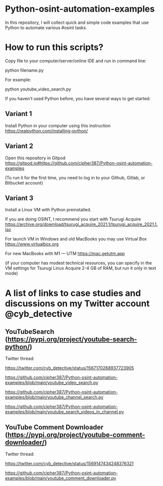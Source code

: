 # Python-osint-automation-examples
In this repository, I will collect quick and simple code examples that use Python to automate various #osint tasks.



# How to run this scripts?

Copy file to your computer/server/online IDE and run in command line:

python filename.py

For example:

python youtube_video_search.py



If you haven't used Python before, you have several ways to get started:

## Variant 1

Install Python in your computer using this instruction https://realpython.com/installing-python/


## Variant 2


Open this repository in Gitpod https://gitpod.io#https://github.com/cipher387/Python-osint-automation-examples

(To run it for the first time, you need to log in to your Github, Gitlab, or Bitbucket account)


## Variant 3


Install a Linux VM with Python preinstalled.

If you are doing OSINT, I recommend you start with Tsurugi Acquire https://archive.org/download/tsurugi_acquire_2021.1/tsurugi_acquire_2021.1.iso

For launch VM in Windows and old MacBooks you may use Virtual Box https://www.virtualbox.org

For new MacBooks with M1 — UTM https://mac.getutm.app

(if your computer has modest technical resources, you can specify in the VM settings for Tsurugi Linux Acquire 2-4 GB of RAM, but run it only in text mode)


# A list of links to case studies and discussions on my Twitter account @cyb_detective


## YouTubeSearch (https://pypi.org/project/youtube-search-python/)


Twitter thread:

https://twitter.com/cyb_detective/status/1567170268937723905


https://github.com/cipher387/Python-osint-automation-examples/blob/main/youtube_video_search.py

https://github.com/cipher387/Python-osint-automation-examples/blob/main/youtube_channel_search.py

https://github.com/cipher387/Python-osint-automation-examples/blob/main/youtube_search_videos_in_channel.py


## YouTube Comment Downloader (https://pypi.org/project/youtube-comment-downloader/)


Twitter thread:

https://twitter.com/cyb_detective/status/1569147434248376321

https://github.com/cipher387/Python-osint-automation-examples/blob/main/youtube_comment_downloader.py



